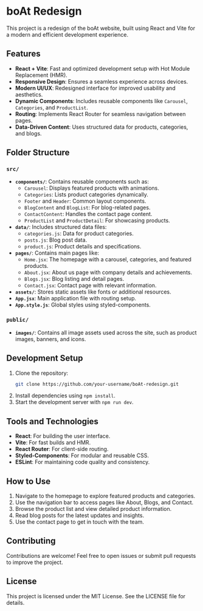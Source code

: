 # boAt Redesign

This project is a redesign of the boAt website, built using React and Vite for a modern and efficient development experience.

## Features

- **React + Vite**: Fast and optimized development setup with Hot Module Replacement (HMR).
- **Responsive Design**: Ensures a seamless experience across devices.
- **Modern UI/UX**: Redesigned interface for improved usability and aesthetics.
- **Dynamic Components**: Includes reusable components like `Carousel`, `Categories`, and `ProductList`.
- **Routing**: Implements React Router for seamless navigation between pages.
- **Data-Driven Content**: Uses structured data for products, categories, and blogs.

## Folder Structure

### `src/`
- **`components/`**: Contains reusable components such as:
  - `Carousel`: Displays featured products with animations.
  - `Categories`: Lists product categories dynamically.
  - `Footer` and `Header`: Common layout components.
  - `BlogContent` and `BlogList`: For blog-related pages.
  - `ContactContent`: Handles the contact page content.
  - `ProductList` and `ProductDetail`: For showcasing products.
- **`data/`**: Includes structured data files:
  - `categories.js`: Data for product categories.
  - `posts.js`: Blog post data.
  - `product.js`: Product details and specifications.
- **`pages/`**: Contains main pages like:
  - `Home.jsx`: The homepage with a carousel, categories, and featured products.
  - `About.jsx`: About us page with company details and achievements.
  - `Blogs.jsx`: Blog listing and detail pages.
  - `Contact.jsx`: Contact page with relevant information.
- **`assets/`**: Stores static assets like fonts or additional resources.
- **`App.jsx`**: Main application file with routing setup.
- **`App.style.js`**: Global styles using styled-components.

### `public/`
- **`images/`**: Contains all image assets used across the site, such as product images, banners, and icons.

## Development Setup

1. Clone the repository:
   ```bash
   git clone https://github.com/your-username/boAt-redesign.git
   ```
2. Install dependencies using `npm install`.
3. Start the development server with `npm run dev`.

## Tools and Technologies

- **React**: For building the user interface.
- **Vite**: For fast builds and HMR.
- **React Router**: For client-side routing.
- **Styled-Components**: For modular and reusable CSS.
- **ESLint**: For maintaining code quality and consistency.

## How to Use

1. Navigate to the homepage to explore featured products and categories.
2. Use the navigation bar to access pages like About, Blogs, and Contact.
3. Browse the product list and view detailed product information.
4. Read blog posts for the latest updates and insights.
5. Use the contact page to get in touch with the team.

## Contributing

Contributions are welcome! Feel free to open issues or submit pull requests to improve the project.

## License

This project is licensed under the MIT License. See the LICENSE file for details.
